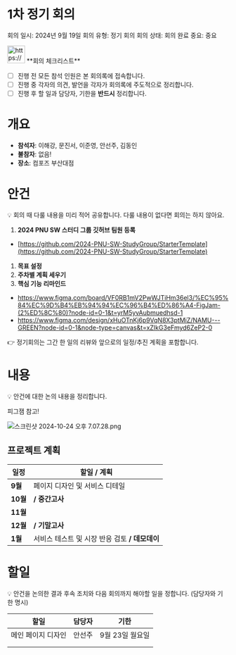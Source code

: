 # 1차 정기 회의

회의 일시: 2024년 9월 19일
회의 유형: 정기 회의
회의 상태: 회의 완료
중요: 중요

<aside>
<img src="https://www.notion.so/icons/list_orange.svg" alt="https://www.notion.so/icons/list_orange.svg" width="40px" /> **회의 체크리스트**

- [ ]  진행 전 모든 참석 인원은 본 회의록에 접속합니다.
- [ ]  진행 중 각자의 의견, 발언을 각자가 회의록에 주도적으로 정리합니다.
- [ ]  진행 후 할 일과 담당자, 기한을 **반드시** 정리합니다.
</aside>

# 개요

- **참석자**: 이해강, 문진서, 이준영, 안선주, 김동인
- **불참자**: 없음!
- **장소**: 컴포즈 부산대점

# 안건

<aside>
💡 회의 때 다룰 내용을 미리 적어 공유합니다.
다룰 내용이 없다면 회의는 하지 않아요.

</aside>

1. **2024 PNU SW 스터디 그룹 깃허브 팀원 등록** 
- [https://github.com/2024-PNU-SW-StudyGroup/StarterTemplate](https://github.com/2024-PNU-SW-StudyGroup/StarterTemplate)
1. **목표 설정**
2. **주차별 계획 세우기**
3. **핵심 기능 리마인드**
- https://www.figma.com/board/VF0RB1mV2PwWJTiHm36el3/%EC%95%84%EC%9D%B4%EB%94%94%EC%96%B4%ED%86%A4-FigJam-(2%ED%8C%80)?node-id=0-1&t=yrM5yvAubmuedhsd-1
- https://www.figma.com/design/xHuOTnKj6p9VqN8X3ptMiZ/NAMU---GREEN?node-id=0-1&node-type=canvas&t=xZIkG3eFmyd6ZeP2-0

👉 정기회의는 그간 한 일의 리뷰와 앞으로의 일정/추진 계획을 포함합니다.

# 내용

<aside>
💡 안건에 대한 논의 내용을 정리합니다.

</aside>

피그잼 참고!

![스크린샷 2024-10-24 오후 7.07.28.png](1%E1%84%8E%E1%85%A1%20%E1%84%8C%E1%85%A5%E1%86%BC%E1%84%80%E1%85%B5%20%E1%84%92%E1%85%AC%E1%84%8B%E1%85%B4%204a4ea37e25cb475684e1a4afdf33ba9f/%25E1%2584%2589%25E1%2585%25B3%25E1%2584%258F%25E1%2585%25B3%25E1%2584%2585%25E1%2585%25B5%25E1%2586%25AB%25E1%2584%2589%25E1%2585%25A3%25E1%2586%25BA_2024-10-24_%25E1%2584%258B%25E1%2585%25A9%25E1%2584%2592%25E1%2585%25AE_7.07.28.png)

## 프로젝트 계획

| **일정** | **할일 / 계획** |
| --- | --- |
| **9월** | 페이지 디자인 및 서비스 디테일 |
| **10월** | **/ 중간고사**  |
| **11월** |  |
| **12월** | **/ 기말고사** |
| **1월** | 서비스 테스트 및 시장 반응 검토 **/ 데모데이**  |

# 할일

<aside>
💡 안건을 논의한 결과 후속 조치와 
다음 회의까지 해야할 일을 정합니다. (담당자와 기한 명시)

</aside>

| 할일 | **담당자** | **기한** |
| --- | --- | --- |
| 메인 페이지 디자인 | 안선주 | 9월 23일 월요일 |
|  |  |  |
|  |  |  |